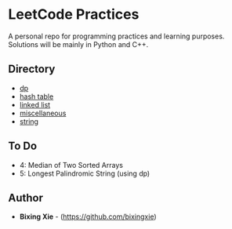 


# LeetCode Practices 

A personal repo for programming practices and learning purposes. Solutions will be mainly in Python and C++. 

## Directory

* [dp](https://github.com/bixingxie/LeetCode/tree/master/dp)
* [hash table](https://github.com/bixingxie/LeetCode/tree/master/hash%20table) 
* [linked list](https://github.com/bixingxie/LeetCode/tree/master/linked%20list)
* [miscellaneous](https://github.com/bixingxie/LeetCode/tree/master/miscellaneous)
* [string](https://github.com/bixingxie/LeetCode/tree/master/string) 

## To Do 

* 4: Median of Two Sorted Arrays
* 5: Longest Palindromic String (using dp)

## Author

* **Bixing Xie** - (https://github.com/bixingxie)

